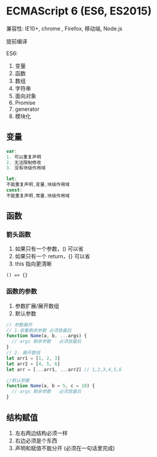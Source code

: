 # ECMAScript 6 (ES6, ES2015)

兼容性: IE10+, chrome , Firefox, 移动端, Node.js

提前编译

ES6:

1. 变量
2. 函数
3. 数组
4. 字符串
5. 面向对象
6. Promise
7. generator
8. 模块化

## 变量

```js
var:
1. 可以重复声明
2. 无法限制修改
3. 没有块级作用域
```

```js
let:
不能重复声明,变量,块级作用域
const:
不能重复声明,常量,块级作用域
```

## 函数

### 箭头函数

1. 如果只有一个参数，() 可以省
2. 如果只有一个 return，{} 可以省
3. this 指向更清晰

```
() => {}
```

### 函数的参数

1. 参数扩展/展开数组
2. 默认参数

```js
// 参数展开
// 1.收集剩余参数 必须放最后
function Name(a, b, ...args) {
  // args 剩余参数   必须放最后
}
// 2. 展开数组
let arr1 = [1, 2, 3]
let arr2 = [4, 5, 6]
let arr = [...arr1, ...arr2] // 1,2,3,4,5,6
```

```js
//默认参数
function Name(a, b = 5, c = 10) {
  // args 剩余参数   必须放最后
}
```

## 结构赋值

1. 左右两边结构必须一样
2. 右边必须是个东西
3. 声明和赋值不能分开 (必须在一句话里完成)
